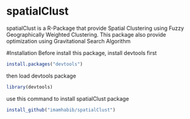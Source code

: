 # spatialClust
spatialClust is a R-Package that provide Spatial Clustering using Fuzzy Geographically Weighted Clustering. 
This package also provide optimization using Gravitational Search Algorithm

#Installation
Before install this package, install devtools first
```R
install.packages("devtools")
```
then load devtools package
```R
library(devtools)
```
use this command to install spatialClust package
```R
install_github("imamhabib/spatialClust")
```
